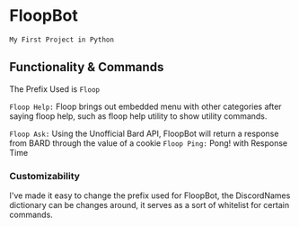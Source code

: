 # FloopBot
`My First Project in Python`
## Functionality & Commands
The Prefix Used is `Floop`

`Floop Help:` Floop brings out embedded menu with other categories after saying floop help, such as floop help utility to show utility commands.

`Floop Ask:` Using the Unofficial Bard API, FloopBot will return a response from BARD through the value of a cookie
`Floop Ping:` Pong! with Response Time




### Customizability
I've made it easy to change the prefix used for FloopBot, the DiscordNames dictionary can be changes around, it serves as a sort of whitelist for certain commands.


